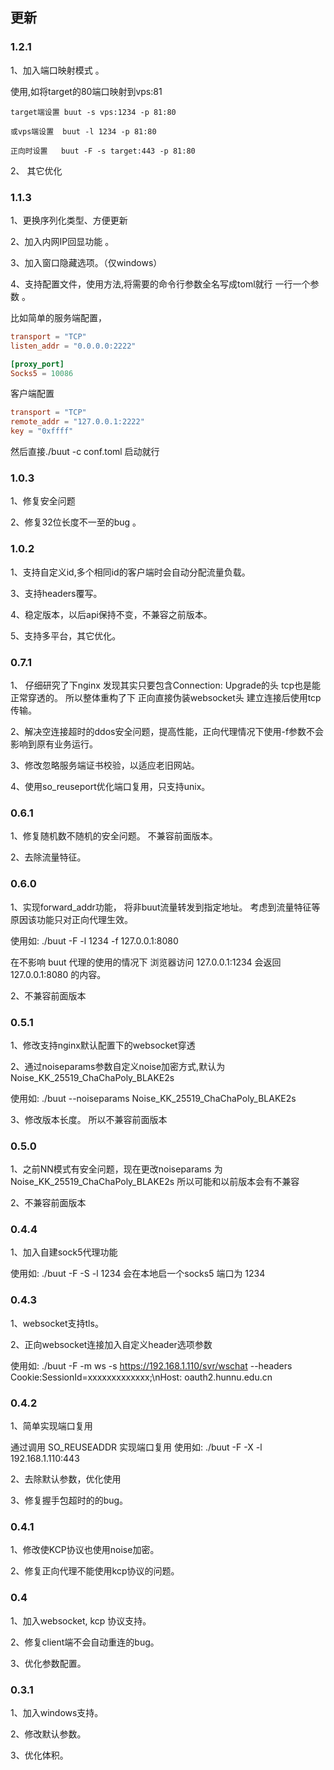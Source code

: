 


## 更新 

### 1.2.1

1、加入端口映射模式 。

使用,如将target的80端口映射到vps:81
 
	target端设置 buut -s vps:1234 -p 81:80   
 
	或vps端设置  buut -l 1234 -p 81:80  
 
	正向时设置   buut -F -s target:443 -p 81:80  

2、 其它优化


### 1.1.3

1、更换序列化类型、方便更新

2、加入内网IP回显功能 。

3、加入窗口隐藏选项。（仅windows）

4、支持配置文件，使用方法,将需要的命令行参数全名写成toml就行 一行一个参数 。
	
比如简单的服务端配置，
```toml
transport = "TCP"
listen_addr = "0.0.0.0:2222"

[proxy_port]
Socks5 = 10086
```

客户端配置
```toml
transport = "TCP"
remote_addr = "127.0.0.1:2222"
key = "0xffff"

```

然后直接./buut -c conf.toml 启动就行


### 1.0.3

1、修复安全问题

2、修复32位长度不一至的bug 。


### 1.0.2

1、支持自定义id,多个相同id的客户端时会自动分配流量负载。

3、支持headers覆写。

4、稳定版本，以后api保持不变，不兼容之前版本。

5、支持多平台，其它优化。


### 0.7.1

1、 仔细研究了下nginx 发现其实只要包含Connection: Upgrade的头 tcp也是能正常穿透的。 
所以整体重构了下 正向直接伪装websocket头 建立连接后使用tcp传输。

2、解决空连接超时的ddos安全问题，提高性能，正向代理情况下使用-f参数不会影响到原有业务运行。

3、修改忽略服务端证书校验，以适应老旧网站。

4、使用so_reuseport优化端口复用，只支持unix。


### 0.6.1

1、修复随机数不随机的安全问题。 不兼容前面版本。

2、去除流量特征。


### 0.6.0

1、实现forward_addr功能， 将非buut流量转发到指定地址。 考虑到流量特征等原因该功能只对正向代理生效。

使用如:  ./buut -F -l 1234 -f 127.0.0.1:8080  

在不影响 buut 代理的使用的情况下 浏览器访问 127.0.0.1:1234 会返回 127.0.0.1:8080 的内容。 

2、不兼容前面版本

### 0.5.1

1、修改支持nginx默认配置下的websocket穿透

2、通过noiseparams参数自定义noise加密方式,默认为 Noise_KK_25519_ChaChaPoly_BLAKE2s 

使用如:  ./buut --noiseparams Noise_KK_25519_ChaChaPoly_BLAKE2s

3、修改版本长度。 所以不兼容前面版本 


### 0.5.0

1、之前NN模式有安全问题，现在更改noiseparams 为 Noise_KK_25519_ChaChaPoly_BLAKE2s 所以可能和以前版本会有不兼容

2、不兼容前面版本

### 0.4.4

1、加入自建sock5代理功能

使用如: ./buut -F -S -l 1234 会在本地启一个socks5 端口为 1234 


### 0.4.3

1、websocket支持tls。

2、正向websocket连接加入自定义header选项参数 

使用如: ./buut -F -m ws -s https://192.168.1.110/svr/wschat --headers Cookie:SessionId=xxxxxxxxxxxxx;\nHost: oauth2.hunnu.edu.cn


### 0.4.2

1、简单实现端口复用

通过调用 SO_REUSEADDR 实现端口复用 使用如: ./buut -F -X -l 192.168.1.110:443  

2、去除默认参数，优化使用

3、修复握手包超时的的bug。


### 0.4.1

1、修改使KCP协议也使用noise加密。

2、修复正向代理不能使用kcp协议的问题。


### 0.4

1、加入websocket, kcp 协议支持。

2、修复client端不会自动重连的bug。

3、优化参数配置。


### 0.3.1 

1、加入windows支持。

2、修改默认参数。

3、优化体积。

